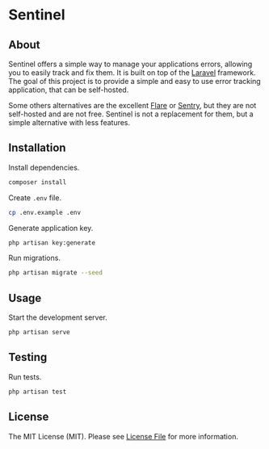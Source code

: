# Sentinel

## About

Sentinel offers a simple way to manage your applications errors, allowing you to easily track and fix them. It is built on top of the [Laravel](https://laravel.com) framework. The goal of this project is to provide a simple and easy to use error tracking application, that can be self-hosted.

Some others alternatives are the excellent [Flare](https://flareapp.io/) or [Sentry](https://sentry.io/), but they are not self-hosted and are not free. Sentinel is not a replacement for them, but a simple alternative with less features.

## Installation

Install dependencies.

```bash
composer install
```

Create `.env` file.

```bash
cp .env.example .env
```

Generate application key.

```bash
php artisan key:generate
```

Run migrations.

```bash
php artisan migrate --seed
```

## Usage

Start the development server.

```bash
php artisan serve
```

## Testing

Run tests.

```bash
php artisan test
```

## License

The MIT License (MIT). Please see [License File](LICENSE.md) for more information.
